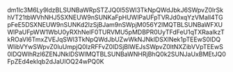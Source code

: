 dm1lc3M6Ly9ldzBLSUNBaWRpSTZJQ0l5SWl3TkNpQWdJbkJ6SWpvZ0lrSkhVT21tbWVhNHJ5SXNEUW9nSUNKaFpHUWlPaUFpTVRJd0xqYzVMall4TGpFeE5DSXNEUW9nSUNKd2IzSjBJam9nSWpjM056Y2lMQTBLSUNBaWFXUWlPaUFpWW1WbU0yRXhNelF0TURVMU5pMDBPR0UyTFdFeU1qTXRaalkzTkROaVl6TmxZVEJqSWl3TkNpQWdJbUZwWkNJNklDSXlNek1pTEEwS0lDQWlibVYwSWpvZ0luUmpjQ0lzRFFvZ0lDSjBlWEJsSWpvZ0ltNXZibVVpTEEwS0lDQWlhRzl6ZENJNklDSWlMQTBLSUNBaWNHRjBhQ0k2SUNJaUxBMEtJQ0FpZEd4eklqb2dJaUlOQ24wPQ0K
